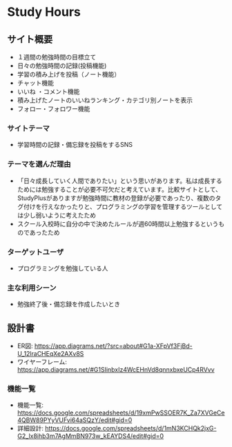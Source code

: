 # Study Hours

## サイト概要
- １週間の勉強時間の目標立て
- 日々の勉強時間の記録(投稿機能)
- 学習の積み上げを投稿（ノート機能）
- チャット機能
- いいね ・コメント機能
- 積み上げたノートのいいねランキング・カテゴリ別ノートを表示
- フォロー・フォロワー機能

### サイトテーマ  
- 学習時間の記録・備忘録を投稿をするSNS

### テーマを選んだ理由
- 「日々成長していく人間でありたい」という思いがあります。私は成長するためには勉強することが必要不可欠だと考えています。比較サイトとして、StudyPlusがありますが勉強時間に教材の登録が必要であったり、複数のタグ付けを行えなかったりと、プログラミングの学習を管理するツールとしては少し弱いように考えたため
- スクール入校時に自分の中で決めたルールが週60時間以上勉強するというものであったため

### ターゲットユーザ
- プログラミングを勉強している人

### 主な利用シーン
- 勉強終了後・備忘録を作成したいとき

## 設計書
- ER図: https://app.diagrams.net/?src=about#G1a-XFpVf3FjBd-U_12lraCHEqXe2AXv8S
- ワイヤーフレーム: https://app.diagrams.net/#G1SIinbxIz4WcEHnVd8qnnxbxeUCp4RVvv

### 機能一覧
- 機能一覧: https://docs.google.com/spreadsheets/d/19xmPwSSOER7K_Za7XVGeCe4QBW89PYyVUFvi64aSQzY/edit#gid=0
- 詳細設計: https://docs.google.com/spreadsheets/d/1mN3KCHQk2jxG-G2_lx8ihb3m7AgMmBN973w_kEAYDS4/edit#gid=0
